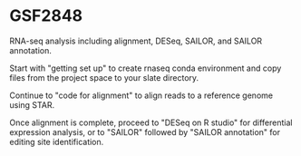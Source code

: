 # GSF2848
RNA-seq analysis including alignment, DESeq, SAILOR, and SAILOR annotation.

Start with "getting set up" to create rnaseq conda environment and copy files from the project space to your slate directory.

Continue to "code for alignment" to align reads to a reference genome using STAR.

Once alignment is complete, proceed to "DESeq on R studio" for differential expression analysis, or to "SAILOR" followed by "SAILOR annotation" for editing site identification.
